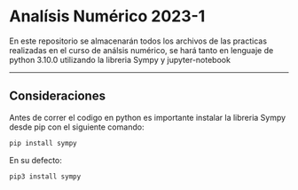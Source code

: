 # Analísis Numérico 2023-1

En este repositorio se almacenarán todos los archivos de las practicas realizadas en el curso de análsis numérico, se hará tanto en lenguaje de  python 3.10.0 utilizando 
la libreria Sympy y jupyter-notebook

---

## Consideraciones

Antes de correr el codigo en python es  importante instalar la libreria Sympy desde pip con el siguiente comando:

~~~~ python
pip install sympy
~~~~

En su defecto:

~~~~ python
pip3 install sympy
~~~~

